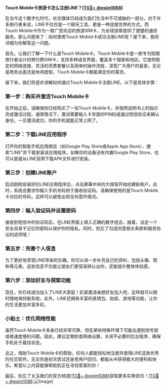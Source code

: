 **Touch Mobile卡旅游卡怎么注册LINE？[[TG💪+ @esim1088](https://t.me/s/esim1088)]**

在当今这个数字化时代，社交媒体已经成为我们生活中不可或缺的一部分。对于许多旅行者来说，LINE不仅仅是一个聊天工具，更是一种连接世界的方式。而Touch Mobile卡作为一款广受欢迎的旅游SIM卡，为全球游客提供了便捷的通信服务。那么问题来了：如何使用Touch Mobile卡成功注册LINE呢？接下来，我将详细为你解答这一问题。

首先，让我们了解一下什么是Touch Mobile卡。Touch Mobile卡是一款专为短期旅行者设计的预付费SIM卡，支持多种语言界面，覆盖多个国家和地区。它提供稳定的网络连接、灵活的资费套餐以及简单的操作流程，深受广大用户的喜爱。无论是商务出差还是休闲度假，Touch Mobile卡都能满足你的需求。

接下来，我们将逐步讲解如何通过Touch Mobile卡注册LINE。以下是具体步骤：

### 第一步：购买并激活Touch Mobile卡

在开始之前，请确保你已经购买了一张Touch Mobile卡，并按照说明书上的指示完成激活过程。通常情况下，激活需要输入卡背面的PIN码或通过短信验证来确认身份。一旦激活成功，你的手机就能正常上网了。

### 第二步：下载LINE应用程序

打开你的智能手机应用商店（如Google Play Store或Apple App Store），搜索“LINE”并下载安装该应用程序。如果你的设备没有内置Google Play Store，也可以直接从LINE官网下载APK文件进行安装。

### 第三步：创建LINE账户

启动刚刚安装好的LINE应用程序后，点击屏幕中央的大按钮开始创建新账户。此时，系统会要求你输入手机号码用于接收验证码。请确保使用的是Touch Mobile卡对应的号码，这样可以避免出现任何意外情况。

### 第四步：输入验证码并设置密码

接收到短信中的验证码后，在LINE界面上填入正确的数字组合。接着，设定一个安全且易于记忆的密码以保护你的隐私。同时，别忘了勾选同意相关条款和服务协议的选项哦！

### 第五步：完善个人信息

为了更好地享受LINE带来的乐趣，你可以进一步补充自己的资料，包括头像、昵称等元素。这些信息不仅能让朋友们更容易辨认出你，还能提升整体体验感。

### 第六步：添加好友与探索功能

现在，你已经成功加入了LINE大家庭！赶紧邀请亲朋好友加入吧，这样就可以随时随地保持联系啦。此外，LINE还拥有丰富的表情包、贴纸、游戏等功能，让你的生活更加丰富多彩。

### 小贴士：优化网络性能

虽然Touch Mobile卡本身已经非常可靠，但在某些特殊环境下可能会遇到信号弱或者速度慢的问题。因此，建议定期检查网络设置，关闭不必要的后台程序，确保手机处于最佳状态。

总之，借助Touch Mobile卡的帮助，任何人都能轻松地注册并使用LINE这款优秀的社交软件。无论你是初次尝试还是老用户回归，都能从中获得极大的便利和快乐。希望以上内容能够帮助到正在寻找答案的你！

最后，别忘了关注我们的官方频道[[TG💪+ @esim1088](https://t.me/s/esim1088)]获取更多实用资讯！[[TG💪+ @esim1088](https://t.me/s/esim1088) ![Image](https://i.postimg.cc/4NQfJmqS/Snipaste-2025-05-13-00-14-12.png)]